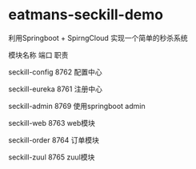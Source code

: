 # eatmans-seckill-demo
利用Springboot + SpirngCloud 实现一个简单的秒杀系统

模块名称       端口   职责

seckill-config  8762 配置中心

seckill-eureka  8761 注册中心

seckill-admin  8769 使用springboot admin

seckill-web  8763  web模块

seckill-order 8764  订单模块

seckill-zuul  8765  zuul模块

